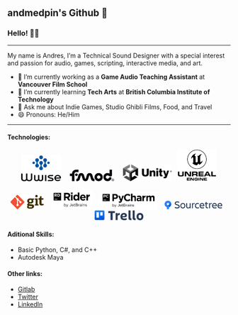 ## andmedpin's Github 🌌

### Hello! 👋🏼
---
My name is Andres, I’m a Technical Sound Designer with a special interest and passion for audio, games, scripting, interactive media, and art. <br /> 

- 🔭 I’m currently working as a **Game Audio Teaching Assistant** at **Vancouver Film School**
- 🌱 I’m currently learning **Tech Arts** at **British Columbia Institute of Technology**
- 💬 Ask me about Indie Games, Studio Ghibli Films, Food, and Travel 
- 😄 Pronouns: He/Him

---

#### Technologies:
<p align="center">
  <img alt="Wwise" width="90px" src="assets/wwise.png" /> &nbsp;&nbsp;&nbsp;
  <img alt="FMOD" width="100px" src="assets/fmod.png" /> &nbsp;&nbsp;&nbsp;
  <img alt="Unity" width="110px" src="assets/unity.png"/> &nbsp;
  <img alt="Unreal Engine" width="90px" src="assets/ue.png" />
  <br />
  <br />
  <img alt="Git" width="75px" src="assets/git.png" /> &nbsp;&nbsp;
  <img alt="Rider" width="95px" src="assets/rider.png" /> &nbsp;&nbsp;
  <img alt="PyCharm" width="130" src="assets/pycharm.png" /> &nbsp;&nbsp;
  <img alt="Sourcetree" width="130px" src="assets/sourcetree.png" /> &nbsp;&nbsp;
  <img alt="Trello" width="110px" src="assets/trello.png" />
</p>

#### Aditional Skills:
- Basic Python, C#, and C++
- Autodesk Maya

#### Other links:
- [Gitlab](https://gitlab.com/andmedpin) <br /> 
- [Twitter](https://twitter.com/andmedpin) <br /> 
- [LinkedIn](https://www.linkedin.com/in/andmedpin/) <br /> 

<!--
**andmedpin/andmedpin** is a ✨ _special_ ✨ repository because its `README.md` (this file) appears on your GitHub profile.

Here are some ideas to get you started:

- 🔭 I’m currently working on ...
- 🌱 I’m currently learning ...
- 👯 I’m looking to collaborate on ...
- 🤔 I’m looking for help with ...
- 💬 Ask me about ...
- 📫 How to reach me: ...
- 😄 Pronouns: ...
- ⚡ Fun fact: ...
-->
